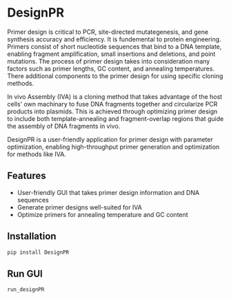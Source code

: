 # DesignPR

Primer design is critical to PCR, site-directed mutategenesis, and gene synthesis accuracy and efficiency. It is fundemental to protein engineering. Primers consist of short nucleotide sequences that bind to a DNA template, enabling fragment amplification, small insertions and deletions, and point mutations. The process of primer design takes into consideration many factors such as primer lengths, GC content, and annealing temperatures. There additional components to the primer design for using specific cloning methods. 

In vivo Assembly (IVA) is a cloning method that takes advantage of the host cells' own machinary to fuse DNA fragments together and circularize PCR products into plasmids. This is achieved through optimizing primer design to include both template-annealing and fragment-overlap regions that guide the assembly of DNA fragments in vivo. 

DesignPR is a user-friendly application for primer design with parameter optimization, enabling high-throughput primer generation and optimization for methods like IVA. 


## Features
- User-friendly GUI that takes primer design information and DNA sequences
- Generate primer designs well-suited for IVA
- Optimize primers for annealing temperature and GC content

## Installation

```bash
pip install DesignPR

```
## Run GUI

```bash
run_designPR
